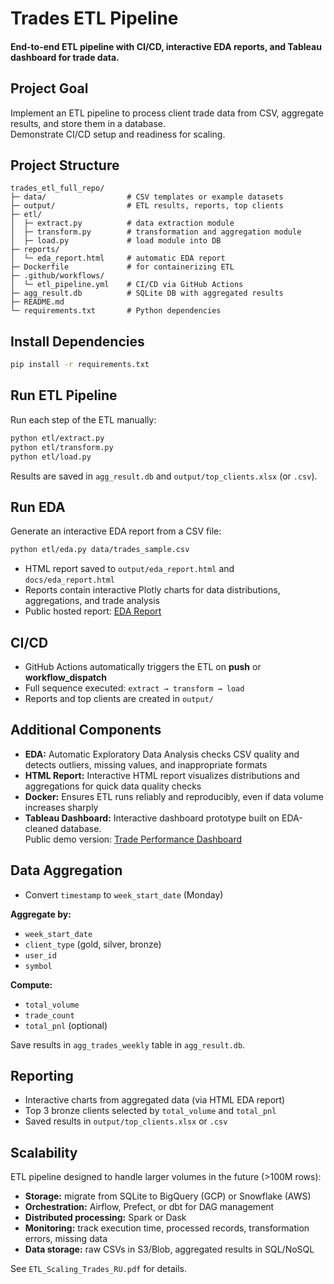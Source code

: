 # Trades ETL Pipeline

#### End-to-end ETL pipeline with CI/CD, interactive EDA reports, and Tableau dashboard for trade data.

## Project Goal

Implement an ETL pipeline to process client trade data from CSV, aggregate results, and store them in a database.  
Demonstrate CI/CD setup and readiness for scaling.

## Project Structure

```
trades_etl_full_repo/
├─ data/                  # CSV templates or example datasets
├─ output/                # ETL results, reports, top clients
├─ etl/
│  ├─ extract.py          # data extraction module
│  ├─ transform.py        # transformation and aggregation module
│  ├─ load.py             # load module into DB
├─ reports/
│  └─ eda_report.html     # automatic EDA report
├─ Dockerfile             # for containerizing ETL
├─ .github/workflows/
│  └─ etl_pipeline.yml    # CI/CD via GitHub Actions
├─ agg_result.db          # SQLite DB with aggregated results
├─ README.md
└─ requirements.txt       # Python dependencies
```

## Install Dependencies

```bash
pip install -r requirements.txt
```

## Run ETL Pipeline

Run each step of the ETL manually:

```bash
python etl/extract.py
python etl/transform.py
python etl/load.py
```

Results are saved in `agg_result.db` and `output/top_clients.xlsx` (or `.csv`).

## Run EDA

Generate an interactive EDA report from a CSV file:

```bash
python etl/eda.py data/trades_sample.csv
```

- HTML report saved to `output/eda_report.html` and `docs/eda_report.html`  
- Reports contain interactive Plotly charts for data distributions, aggregations, and trade analysis  
- Public hosted report: [EDA Report](https://oleksiy-danilin.github.io/Trades_ETL/eda_report.html)

## CI/CD

- GitHub Actions automatically triggers the ETL on **push** or **workflow_dispatch**  
- Full sequence executed: `extract → transform → load`  
- Reports and top clients are created in `output/`

## Additional Components

- **EDA:** Automatic Exploratory Data Analysis checks CSV quality and detects outliers, missing values, and inappropriate formats  
- **HTML Report:** Interactive HTML report visualizes distributions and aggregations for quick data quality checks  
- **Docker:** Ensures ETL runs reliably and reproducibly, even if data volume increases sharply  
- **Tableau Dashboard:** Interactive dashboard prototype built on EDA-cleaned database.  
  Public demo version: [Trade Performance Dashboard](https://public.tableau.com/app/profile/oleksiy.danilin/viz/TradePerformanceDashboard_17548689918890/TRADEPERFORMANCEDASHBOARD)

## Data Aggregation

- Convert `timestamp` to `week_start_date` (Monday)  

**Aggregate by:**
- `week_start_date`
- `client_type` (gold, silver, bronze)
- `user_id`
- `symbol`

**Compute:**
- `total_volume`
- `trade_count`
- `total_pnl` (optional)

Save results in `agg_trades_weekly` table in `agg_result.db`.

## Reporting

- Interactive charts from aggregated data (via HTML EDA report)  
- Top 3 bronze clients selected by `total_volume` and `total_pnl`  
- Saved results in `output/top_clients.xlsx` or `.csv`

## Scalability

ETL pipeline designed to handle larger volumes in the future (>100M rows):

- **Storage:** migrate from SQLite to BigQuery (GCP) or Snowflake (AWS)  
- **Orchestration:** Airflow, Prefect, or dbt for DAG management  
- **Distributed processing:** Spark or Dask  
- **Monitoring:** track execution time, processed records, transformation errors, missing data  
- **Data storage:** raw CSVs in S3/Blob, aggregated results in SQL/NoSQL  

See `ETL_Scaling_Trades_RU.pdf` for details.
